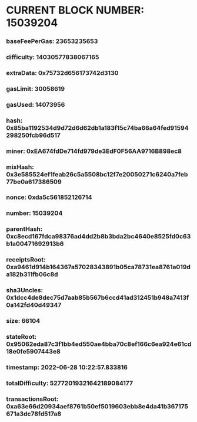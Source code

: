 # CURRENT BLOCK NUMBER: 15039204

### baseFeePerGas: 23653235653
### difficulty: 14030577838067165
### extraData: 0x75732d656173742d3130
### gasLimit: 30058619
### gasUsed: 14073956
### hash: 0x85ba1192534d9d72d6d62db1a183f15c74ba66a64fed91594298250fcb96d517
### miner: 0xEA674fdDe714fd979de3EdF0F56AA9716B898ec8
### mixHash: 0x3e585524ef1feab26c5a5508bc12f7e20050271c6240a7feb77be0a617386509
### nonce: 0xda5c561852126714
### number: 15039204
### parentHash: 0xc8ecd167fdca98376ad4dd2b8b3bda2bc4640e8525fd0c63b1a00471692913b6
### receiptsRoot: 0xa9461d914b164367a57028343891b05ca78731ea8761a019da182b311fb06c8d
### sha3Uncles: 0x1dcc4de8dec75d7aab85b567b6ccd41ad312451b948a7413f0a142fd40d49347
### size: 66104
### stateRoot: 0x95062eda87c3f1bb4ed550ae4bba70c8ef166c6ea924e61cd18e0fe5907443e8
### timestamp: 2022-06-28 10:22:57.833816
### totalDifficulty: 52772019321642189084177
### transactionsRoot: 0xa63e66d20934aef8761b50ef5019603ebb8e4da41b367175671a3dc78fd517a8
